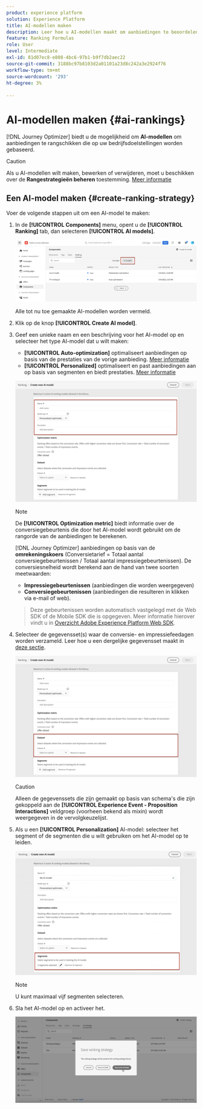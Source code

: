 ```yaml
---
product: experience platform
solution: Experience Platform
title: AI-modellen maken
description: Leer hoe u AI-modellen maakt om aanbiedingen te beoordelen
feature: Ranking Formulas
role: User
level: Intermediate
exl-id: 81d07ec8-e808-4bc6-97b1-b9f7db2aec22
source-git-commit: 3188bc97b8103d2a01101a23d8c242a3e2924f76
workflow-type: tm+mt
source-wordcount: '293'
ht-degree: 3%

---
```


# AI-modellen maken {#ai-rankings}

[!DNL Journey Optimizer] biedt u de mogelijkheid om **AI-modellen** om aanbiedingen te rangschikken die op uw bedrijfsdoelstellingen worden gebaseerd.

>[!CAUTION]
>
>Als u AI-modellen wilt maken, bewerken of verwijderen, moet u beschikken over de **Rangestrategieën beheren** toestemming. [Meer informatie](../../administration/high-low-permissions.md#manage-ranking-strategies)

## Een AI-model maken {#create-ranking-strategy}

Voer de volgende stappen uit om een AI-model te maken:

1. In de **[!UICONTROL Components]** menu, opent u de **[!UICONTROL Ranking]** tab, dan selecteren **[!UICONTROL AI models]**.

   ![](../assets/ai-ranking-list.png)

   Alle tot nu toe gemaakte AI-modellen worden vermeld.

1. Klik op de knop **[!UICONTROL Create AI model]**.

1. Geef een unieke naam en een beschrijving voor het AI-model op en selecteer het type AI-model dat u wilt maken:

   * **[!UICONTROL Auto-optimization]** optimaliseert aanbiedingen op basis van de prestaties van de vorige aanbieding. [Meer informatie](auto-optimization-model.md)
   * **[!UICONTROL Personalized]** optimaliseert en past aanbiedingen aan op basis van segmenten en biedt prestaties. [Meer informatie](personalized-optimization-model.md)

   ![](../assets/ai-ranking-fields.png)

   >[!NOTE]
   >
   >De **[!UICONTROL Optimization metric]** biedt informatie over de conversiegebeurtenis die door het AI-model wordt gebruikt om de rangorde van de aanbiedingen te berekenen.
   >
   >[!DNL Journey Optimizer] aanbiedingen op basis van de **omrekeningskoers** (Conversietarief = Totaal aantal conversiegebeurtenissen / Totaal aantal impressiegebeurtenissen). De conversiesnelheid wordt berekend aan de hand van twee soorten meetwaarden:
   >* **Impressiegebeurtenissen** (aanbiedingen die worden weergegeven)
   >* **Conversiegebeurtenissen** (aanbiedingen die resulteren in klikken via e-mail of web).

   >
   >Deze gebeurtenissen worden automatisch vastgelegd met de Web SDK of de Mobile SDK die is opgegeven. Meer informatie hierover vindt u in [Overzicht Adobe Experience Platform Web SDK](https://experienceleague.adobe.com/docs/experience-platform/edge/home.html?lang=en).

1. Selecteer de gegevensset(s) waar de conversie- en impressiefeedagen worden verzameld. Leer hoe u een dergelijke gegevensset maakt in [deze sectie](#create-dataset). <!--This dataset needs to be associated with a schema that must have the **[!UICONTROL Proposition Interactions]** field group (previously known as mixin) associated with it.-->

   ![](../assets/ai-ranking-dataset-id.png)

   >[!CAUTION]
   >
   >Alleen de gegevenssets die zijn gemaakt op basis van schema&#39;s die zijn gekoppeld aan de **[!UICONTROL Experience Event - Proposition Interactions]** veldgroep (voorheen bekend als mixin) wordt weergegeven in de vervolgkeuzelijst.

1. Als u een **[!UICONTROL Personalization]** AI-model: selecteer het segment of de segmenten die u wilt gebruiken om het AI-model op te leiden.

   ![](../assets/ai-ranking-segments.png)

   >[!NOTE]
   >
   >U kunt maximaal vijf segmenten selecteren.

1. Sla het AI-model op en activeer het.

   ![](../assets/ai-ranking-save-activate.png)
